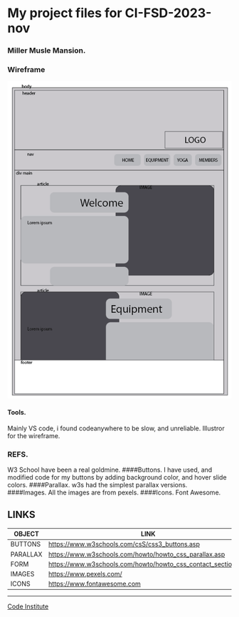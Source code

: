 # My project files for CI-FSD-2023-nov
### Miller Musle Mansion. 

### Wireframe 
![Wireframe](assets/images/Wireframe.png "Wireframe")

#### Tools.
Mainly VS code, i found codeanywhere to be slow, and unreliable.
Illustror for the wireframe. 

### REFS.
W3 School have been a real goldmine. 
####Buttons.
I have used, and modified code for my buttons by adding background color, and hover slide colors.
####Parallax.
w3s had the simplest parallax versions.  
####Images.
All the images are from pexels.
####Icons.
Font Awesome. 
 

## LINKS 
| OBJECT | LINK |
| ------ | ------ |
| BUTTONS | <https://www.w3schools.com/csS/css3_buttons.asp> |
| PARALLAX | <https://www.w3schools.com/howto/howto_css_parallax.asp> |
| FORM | <https://www.w3schools.com/howto/howto_css_contact_section.asp> |
| IMAGES | <https://www.pexels.com/> |
| ICONS | <https://www.fontawesome.com> |

--------------------------------------------------------------------------------
[Code Institute](https://codeinstiture.net)

